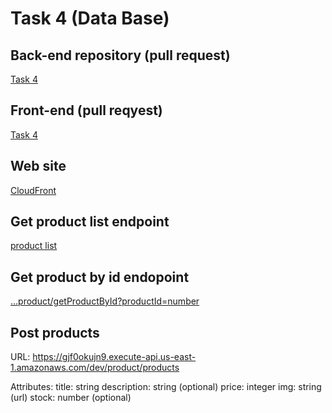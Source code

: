 # Task 4 (Data Base)


## Back-end repository (pull request)
[Task 4](https://github.com/Helmik/aws-back-end/pull/2)
## Front-end (pull reqyest)
[Task 4](https://github.com/Helmik/tequil-shop/pull/2)

## Web site
[CloudFront](http://tequila-store-het.s3-website-us-east-1.amazonaws.com/)

## Get product list endpoint
[product list](https://gjf0okujn9.execute-api.us-east-1.amazonaws.com/dev/product/getProductList)

## Get product by id endopoint
[...product/getProductById?productId=number](https://gjf0okujn9.execute-api.us-east-1.amazonaws.com/dev/product/getProductById?productId=1)

## Post products
URL:  https://gjf0okujn9.execute-api.us-east-1.amazonaws.com/dev/product/products

Attributes:
title: string
description: string (optional)
price: integer
img: string (url)
stock: number (optional)
